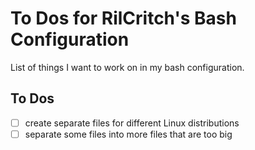 # To Dos for RilCritch's Bash Configuration
List of things I want to work on in my bash configuration.
## To Dos
- [ ] create separate files for different Linux distributions
- [ ] separate some files into more files that are too big

<!--- vim options
vim:fileencoding=utf-8:shiftwidth=4:tabstop=4
--->
